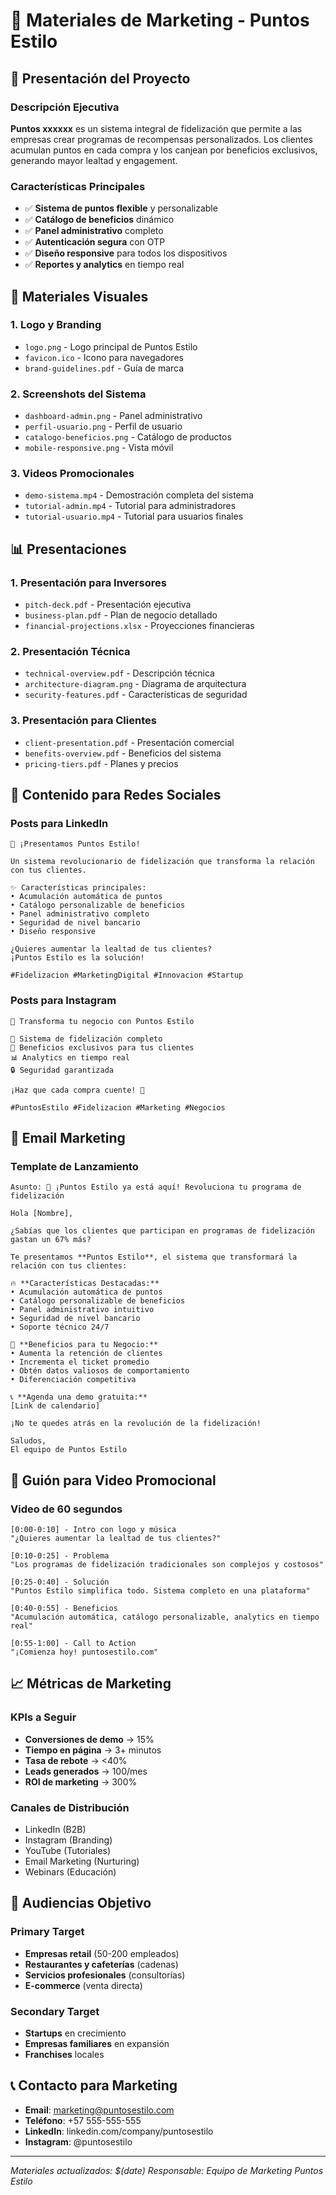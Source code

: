 # 🎯 Materiales de Marketing - Puntos Estilo

## 📱 **Presentación del Proyecto**

### **Descripción Ejecutiva**
**Puntos xxxxxx** es un sistema integral de fidelización que permite a las empresas crear programas de recompensas personalizados. Los clientes acumulan puntos en cada compra y los canjean por beneficios exclusivos, generando mayor lealtad y engagement.

### **Características Principales**
- ✅ **Sistema de puntos flexible** y personalizable
- ✅ **Catálogo de beneficios** dinámico
- ✅ **Panel administrativo** completo
- ✅ **Autenticación segura** con OTP
- ✅ **Diseño responsive** para todos los dispositivos
- ✅ **Reportes y analytics** en tiempo real

## 🎨 **Materiales Visuales**

### **1. Logo y Branding**
- `logo.png` - Logo principal de Puntos Estilo
- `favicon.ico` - Icono para navegadores
- `brand-guidelines.pdf` - Guía de marca

### **2. Screenshots del Sistema**
- `dashboard-admin.png` - Panel administrativo
- `perfil-usuario.png` - Perfil de usuario
- `catalogo-beneficios.png` - Catálogo de productos
- `mobile-responsive.png` - Vista móvil

### **3. Videos Promocionales**
- `demo-sistema.mp4` - Demostración completa del sistema
- `tutorial-admin.mp4` - Tutorial para administradores
- `tutorial-usuario.mp4` - Tutorial para usuarios finales

## 📊 **Presentaciones**

### **1. Presentación para Inversores**
- `pitch-deck.pdf` - Presentación ejecutiva
- `business-plan.pdf` - Plan de negocio detallado
- `financial-projections.xlsx` - Proyecciones financieras

### **2. Presentación Técnica**
- `technical-overview.pdf` - Descripción técnica
- `architecture-diagram.png` - Diagrama de arquitectura
- `security-features.pdf` - Características de seguridad

### **3. Presentación para Clientes**
- `client-presentation.pdf` - Presentación comercial
- `benefits-overview.pdf` - Beneficios del sistema
- `pricing-tiers.pdf` - Planes y precios

## 📝 **Contenido para Redes Sociales**

### **Posts para LinkedIn**
```
🚀 ¡Presentamos Puntos Estilo!

Un sistema revolucionario de fidelización que transforma la relación con tus clientes.

✨ Características principales:
• Acumulación automática de puntos
• Catálogo personalizable de beneficios
• Panel administrativo completo
• Seguridad de nivel bancario
• Diseño responsive

¿Quieres aumentar la lealtad de tus clientes? 
¡Puntos Estilo es la solución!

#Fidelizacion #MarketingDigital #Innovacion #Startup
```

### **Posts para Instagram**
```
🎯 Transforma tu negocio con Puntos Estilo

📱 Sistema de fidelización completo
💎 Beneficios exclusivos para tus clientes
📊 Analytics en tiempo real
🔒 Seguridad garantizada

¡Haz que cada compra cuente! 💪

#PuntosEstilo #Fidelizacion #Marketing #Negocios
```

## 📧 **Email Marketing**

### **Template de Lanzamiento**
```
Asunto: 🎉 ¡Puntos Estilo ya está aquí! Revoluciona tu programa de fidelización

Hola [Nombre],

¿Sabías que los clientes que participan en programas de fidelización gastan un 67% más?

Te presentamos **Puntos Estilo**, el sistema que transformará la relación con tus clientes:

🔥 **Características Destacadas:**
• Acumulación automática de puntos
• Catálogo personalizable de beneficios
• Panel administrativo intuitivo
• Seguridad de nivel bancario
• Soporte técnico 24/7

🎯 **Beneficios para tu Negocio:**
• Aumenta la retención de clientes
• Incrementa el ticket promedio
• Obtén datos valiosos de comportamiento
• Diferenciación competitiva

📞 **Agenda una demo gratuita:**
[Link de calendario]

¡No te quedes atrás en la revolución de la fidelización!

Saludos,
El equipo de Puntos Estilo
```

## 🎥 **Guión para Video Promocional**

### **Video de 60 segundos**
```
[0:00-0:10] - Intro con logo y música
"¿Quieres aumentar la lealtad de tus clientes?"

[0:10-0:25] - Problema
"Los programas de fidelización tradicionales son complejos y costosos"

[0:25-0:40] - Solución
"Puntos Estilo simplifica todo. Sistema completo en una plataforma"

[0:40-0:55] - Beneficios
"Acumulación automática, catálogo personalizable, analytics en tiempo real"

[0:55-1:00] - Call to Action
"¡Comienza hoy! puntosestilo.com"
```

## 📈 **Métricas de Marketing**

### **KPIs a Seguir**
- **Conversiones de demo** → 15%
- **Tiempo en página** → 3+ minutos
- **Tasa de rebote** → <40%
- **Leads generados** → 100/mes
- **ROI de marketing** → 300%

### **Canales de Distribución**
- LinkedIn (B2B)
- Instagram (Branding)
- YouTube (Tutoriales)
- Email Marketing (Nurturing)
- Webinars (Educación)

## 🎯 **Audiencias Objetivo**

### **Primary Target**
- **Empresas retail** (50-200 empleados)
- **Restaurantes y cafeterías** (cadenas)
- **Servicios profesionales** (consultorías)
- **E-commerce** (venta directa)

### **Secondary Target**
- **Startups** en crecimiento
- **Empresas familiares** en expansión
- **Franchises** locales

## 📞 **Contacto para Marketing**

- **Email**: marketing@puntosestilo.com
- **Teléfono**: +57 555-555-555
- **LinkedIn**: linkedin.com/company/puntosestilo
- **Instagram**: @puntosestilo

---
*Materiales actualizados: $(date)*
*Responsable: Equipo de Marketing Puntos Estilo* 